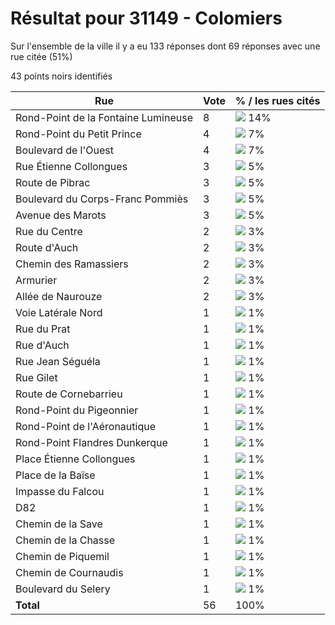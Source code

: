 # Résultat pour 31149 - Colomiers

Sur l'ensemble de la ville il y a eu 133 réponses dont 69 réponses avec une rue citée (51%)

43 points noirs identifiés

| Rue | Vote | % / les rues cités|
|-----|------|-------------------|
| Rond-Point de la Fontaine Lumineuse | 8 | <img src="../../img/bar_14.gif" />&nbsp;14%|
| Rond-Point du Petit Prince | 4 | <img src="../../img/bar_7.gif" />&nbsp;7%|
| Boulevard de l'Ouest | 4 | <img src="../../img/bar_7.gif" />&nbsp;7%|
| Rue Étienne Collongues | 3 | <img src="../../img/bar_5.gif" />&nbsp;5%|
| Route de Pibrac | 3 | <img src="../../img/bar_5.gif" />&nbsp;5%|
| Boulevard du Corps-Franc Pommiès | 3 | <img src="../../img/bar_5.gif" />&nbsp;5%|
| Avenue des Marots | 3 | <img src="../../img/bar_5.gif" />&nbsp;5%|
| Rue du Centre | 2 | <img src="../../img/bar_3.gif" />&nbsp;3%|
| Route d'Auch | 2 | <img src="../../img/bar_3.gif" />&nbsp;3%|
| Chemin des Ramassiers | 2 | <img src="../../img/bar_3.gif" />&nbsp;3%|
| Armurier | 2 | <img src="../../img/bar_3.gif" />&nbsp;3%|
| Allée de Naurouze | 2 | <img src="../../img/bar_3.gif" />&nbsp;3%|
| Voie Latérale Nord | 1 | <img src="../../img/bar_1.gif" />&nbsp;1%|
| Rue du Prat | 1 | <img src="../../img/bar_1.gif" />&nbsp;1%|
| Rue d'Auch | 1 | <img src="../../img/bar_1.gif" />&nbsp;1%|
| Rue Jean Séguéla | 1 | <img src="../../img/bar_1.gif" />&nbsp;1%|
| Rue Gilet | 1 | <img src="../../img/bar_1.gif" />&nbsp;1%|
| Route de Cornebarrieu | 1 | <img src="../../img/bar_1.gif" />&nbsp;1%|
| Rond-Point du Pigeonnier | 1 | <img src="../../img/bar_1.gif" />&nbsp;1%|
| Rond-Point de l'Aéronautique | 1 | <img src="../../img/bar_1.gif" />&nbsp;1%|
| Rond-Point Flandres Dunkerque | 1 | <img src="../../img/bar_1.gif" />&nbsp;1%|
| Place Étienne Collongues | 1 | <img src="../../img/bar_1.gif" />&nbsp;1%|
| Place de la Baïse | 1 | <img src="../../img/bar_1.gif" />&nbsp;1%|
| Impasse du Falcou | 1 | <img src="../../img/bar_1.gif" />&nbsp;1%|
| D82 | 1 | <img src="../../img/bar_1.gif" />&nbsp;1%|
| Chemin de la Save | 1 | <img src="../../img/bar_1.gif" />&nbsp;1%|
| Chemin de la Chasse | 1 | <img src="../../img/bar_1.gif" />&nbsp;1%|
| Chemin de Piquemil | 1 | <img src="../../img/bar_1.gif" />&nbsp;1%|
| Chemin de Cournaudis | 1 | <img src="../../img/bar_1.gif" />&nbsp;1%|
| Boulevard du Selery | 1 | <img src="../../img/bar_1.gif" />&nbsp;1%|
| **Total** | 56 | 100%|
